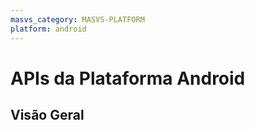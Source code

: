 ```yaml
---
masvs_category: MASVS-PLATFORM
platform: android
---
```


# APIs da Plataforma Android

## Visão Geral